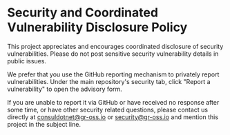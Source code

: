 # Security and Coordinated Vulnerability Disclosure Policy

This project appreciates and encourages coordinated disclosure of security vulnerabilities. Please do not post sensitive security vulnerability details in public issues.

We prefer that you use the GitHub reporting mechanism to privately report vulnerabilities. Under the main repository's security tab, click "Report a vulnerability" to open the advisory form.

If you are unable to report it via GitHub or have received no response after some time, or have other security related questions, please contact us directly at <consuldotnet@gr-oss.io> or <security@gr-oss.io> and mention this project in the subject line.
